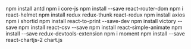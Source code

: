 npm install antd
npm i core-js
npm install --save react-router-dom
npm i react-helmet
npm install redux redux-thunk react-redux
npm install axios
npm i shortid
npm install react-to-print --save-dev
npm install victory --save
npm install react-csv --save
npm install react-simple-animate
npm install --save redux-devtools-extension
npm i moment
npm install --save react-chartjs-2 chart.js